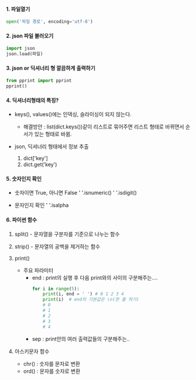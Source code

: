 #### 1. 파일열기
```python
open('파일 경로', encoding='utf-8')
```

#### 2. json 파일 불러오기
```python
import json
json.load(파일)
```

#### 3. json or 딕셔너리 형 깔끔하게 출력하기
```python
from pprint import pprint
pprint()
```

#### 4. 딕셔너리형태의 특징?
- keys(), values()에는 인덱싱, 슬라이싱이 되지 않는다.
    - 해결방안 : list(dict.keys())같이 리스트로 묶어주면 리스트 형태로 바뀌면서 순서가 있는 형태로 바뀜.

- json, 딕셔너리 형태에서 정보 추출
    1. dict['key']
    2. dict.get('key')


#### 5. 숫자인지 확인
- 숫자이면 True, 아니면 False
    ' '.isnumeric() 
    ' '.isdigit()

- 문자인지 확인
    ' '.isalpha

#### 6. 파이썬 함수
1. split() - 문자열을 구분자를 기준으로 나누는 함수
2. strip() - 문자열의 공백을 제거하는 함수
3. print()
    - 주요 파라미터
        - end : print의 실행 후 다음 print와의 사이의 구분해주는....
            ```python
            for i in range(5):
                print(i, end = ' ') # 0 1 2 3 4 
                print(i)  # end의 기본값은 \n(한 줄 띄기) 
                # 0
                # 1
                # 2
                # 3
                # 4
            ```
        - sep : print안의 여러 출력값들의 구분해주는..

4. 아스키문자 함수 
    - chr() : 숫자를 문자로 변환
    - ord() : 문자를 숫자로 변환

